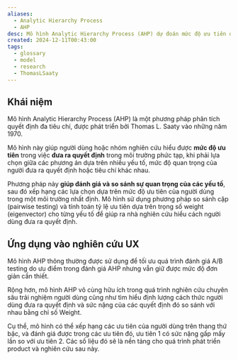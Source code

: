 ```yaml
---
aliases:
  - Analytic Hierarchy Process
  - AHP
desc: Mô hình Analytic Hierarchy Process (AHP) dự đoán mức độ ưu tiên dựa trên so sách kép các lựa chọn
created: 2024-12-11T00:43:00
tags:
  - glossary
  - model
  - research
  - ThomasLSaaty
---
```

## Khái niệm

Mô hình Analytic Hierarchy Process (AHP) là một phương pháp phân tích quyết định đa tiêu chí, được phát triển bởi Thomas L. Saaty vào những năm 1970.

Mô hình này giúp người dùng hoặc nhóm nghiên cứu hiểu được **mức độ ưu tiên** trong việc **đưa ra quyết định** trong môi trường phức tạp, khi phải lựa chọn giữa các phương án dựa trên nhiều yếu tố, mức độ quan trọng của người đưa ra quyết định hoặc tiêu chí khác nhau.

Phương pháp này **giúp đánh giá và so sánh sự quan trọng của các yếu tố**, sau đó xếp hạng các lựa chọn dựa trên mức độ ưu tiên của người dùng trong một môi trường nhất định. Mô hình sử dụng phương pháp so sánh cặp (pairwise testing) và tính toán tỷ lệ ưu tiên dựa trên trọng số weight (eigenvector) cho từng yếu tố để giúp ra nhà nghiên cứu hiểu cách người dùng đưa ra quyết định.

## Ứng dụng vào nghiên cứu UX

Mô hình AHP thông thường được sử dụng để tối ưu quá trình đánh giá A/B testing do ưu điểm trong đánh giá AHP nhưng vẫn giữ được mức độ đơn giản cần thiết.

Rộng hơn, mô hình AHP vô cùng hữu ích trong quá trình nghiên cứu chuyên sâu trải nghiệm người dùng cũng như tìm hiểu định lượng cách thức người dùng đưa ra quyết định và sức nặng của các quyết định đó so sánh với nhau bằng chỉ số Weight.

Cụ thể, mô hình có thể xếp hạng các ưu tiên của người dùng trên thang thứ bậc, và đánh giá được trong các ưu tiên đó, ưu tiên 1 có sức nặng gấp mấy lần so với ưu tiên 2. Các số liệu đó sẽ là nền tảng cho quá trình phát triển product và nghiên cứu sau này.